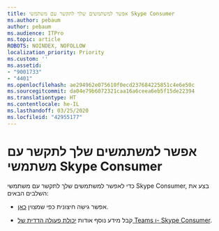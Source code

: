 ```yaml
---
title: אפשר למשתמשים שלך לתקשר עם משתמשי Skype Consumer
ms.author: pebaum
author: pebaum
ms.audience: ITPro
ms.topic: article
ROBOTS: NOINDEX, NOFOLLOW
localization_priority: Priority
ms.custom: ''
ms.assetid:
- "9001733"
- "4401"
ms.openlocfilehash: ae294962e075610f0ecd237684225851c4e6e50c
ms.sourcegitcommit: da04e79b6072321caa16a6ceea6eb5f15de22394
ms.translationtype: HT
ms.contentlocale: he-IL
ms.lasthandoff: 03/25/2020
ms.locfileid: "42955177"
---
```

# <a name="allow-your-users-to-communicate-with-skype-consumer-users"></a>אפשר למשתמשים שלך לתקשר עם משתמשי Skype Consumer

כדי לאפשר למשתמשים שלך לתקשר עם משתמשי Skype Consumer, בצע את השלבים הבאים:

- אפשר גישה חיצונית כפי שמצוין [כאן](https://docs.microsoft.com/microsoftteams/manage-external-access#allow-or-block-domains).

- קבל מידע נוסף אודות [יכולת פעולה הדדית של Teams ו- Skype Consumer](https://docs.microsoft.com/microsoftteams/teams-skype-interop).
